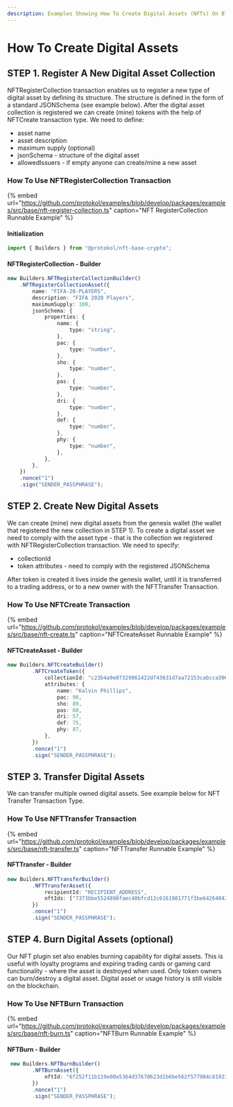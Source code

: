 ```yaml
---
description: Examples Showing How To Create Digital Assets (NFTs) On Blockchain
---
```


# How To Create Digital Assets

## **STEP 1. Register A New Digital Asset Collection**

NFTRegisterCollection transaction enables us to register a new type of digital asset by defining its structure. The structure is defined in the form of a standard JSONSchema \(see example below\). After the digital asset collection is registered we can create \(mine\) tokens with the help of NFTCreate transaction type. We need to define:

* asset name
* asset description
* maximum supply \(optional\)
* jsonSchema - structure of the digital asset
* allowedIssuers - if empty anyone can create/mine a new asset

### How To Use NFTRegisterCollection Transaction

{% embed url="https://github.com/protokol/examples/blob/develop/packages/examples/src/base/nft-register-collection.ts" caption="NFT RegisterCollection Runnable Example" %}

#### Initialization

```typescript
import { Builders } from "@protokol/nft-base-crypto";
```

#### NFTRegisterCollection - Builder

```typescript
new Builders.NFTRegisterCollectionBuilder()
    .NFTRegisterCollectionAsset({
        name: "FIFA-20-PLAYERS",
        description: "FIFA 2020 Players",
        maximumSupply: 100,
        jsonSchema: {
            properties: {
                name: {
                    type: "string",
                },
                pac: {
                    type: "number",
                },
                sho: {
                    type: "number",
                },
                pas: {
                    type: "number",
                },
                dri: {
                    type: "number",
                },
                def: {
                    type: "number",
                },
                phy: {
                    type: "number",
                },
            },
        },
    })
    .nonce("1")
    .sign("SENDER_PASSPHRASE");
```

## STEP 2. Create New Digital Assets

We can create \(mine\) new digital assets from the genesis wallet \(the wallet that registered the new collection in STEP 1\). To create a digital asset we need to comply with the asset type - that is the collection we registered with NFTRegisterCollection transaction. We need to specify:

* collectionId
* token attributes -  need to comply with the registered JSONSchema

After token is created it lives inside the genesis wallet, until it is transferred to a trading address, or to a new owner with the NFTTransfer Transaction.

### How To Use NFTCreate Transaction

{% embed url="https://github.com/protokol/examples/blob/develop/packages/examples/src/base/nft-create.ts" caption="NFTCreateAsset Runnable Example" %}

#### NFTCreateAsset - Builder

```typescript
new Builders.NFTCreateBuilder()
        .NFTCreateToken({
            collectionId: "c23b4a9e07329861422df43631d7aa72153cabcca3067941b94a69016ae8723b",
            attributes: {
                name: "Kalvin Phillips",
                pac: 90,
                sho: 89,
                pas: 60,
                dri: 57,
                def: 75,
                phy: 87,
            },
        })
        .nonce("1")
        .sign("SENDER_PASSPHRASE");
```

## STEP 3. Transfer Digital Assets

We can transfer multiple owned digital assets. See example below for NFT Transfer Transaction Type.

### How To Use NFTTransfer Transaction

{% embed url="https://github.com/protokol/examples/blob/develop/packages/examples/src/base/nft-transfer.ts" caption="NFTTransfer Runnable Example" %}

#### NFTTransfer - Builder

```typescript
new Builders.NFTTransferBuilder()
        .NFTTransferAsset({
            recipientId: "RECIPIENT_ADDRESS",
            nftIds: ["7373bbe5524898faec40bfcd12c6161981771f3be6426404208784831f4b0d02"],
        })
        .nonce("1")
        .sign("SENDER_PASSPHRASE");

```

## STEP 4. Burn Digital Assets \(optional\)

Our NFT plugin set also enables burning capability for digital assets. This is useful with loyalty programs and expiring trading cards or gaming card functionality - where the asset is destroyed when used. Only token owners can burn/destroy a digital asset. Digital asset or usage history is still visible on the blockchain. 

### How To Use NFTBurn Transaction

{% embed url="https://github.com/protokol/examples/blob/develop/packages/examples/src/base/nft-burn.ts" caption="NFTBurn Runnable Example" %}

#### NFTBurn - Builder

```typescript
 new Builders.NFTBurnBuilder()
        .NFTBurnAsset({
            nftId: "6f252f11b119e00a5364d37670623d1b6be562f577984c819237ca4668e2897e",
        })
        .nonce("1")
        .sign("SENDER_PASSPHRASE");
```

## 


